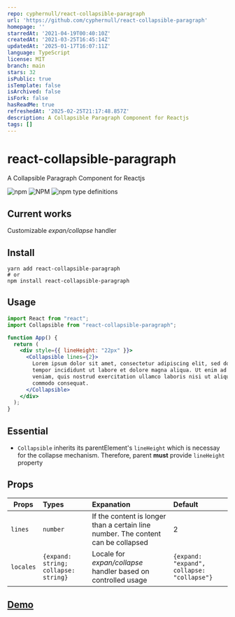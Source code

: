 ```yaml
---
repo: cyphernull/react-collapsible-paragraph
url: 'https://github.com/cyphernull/react-collapsible-paragraph'
homepage: ''
starredAt: '2021-04-19T00:40:10Z'
createdAt: '2021-03-25T16:45:14Z'
updatedAt: '2025-01-17T16:07:11Z'
language: TypeScript
license: MIT
branch: main
stars: 32
isPublic: true
isTemplate: false
isArchived: false
isFork: false
hasReadMe: true
refreshedAt: '2025-02-25T21:17:48.857Z'
description: A Collapsible Paragraph Component for Reactjs
tags: []
---
```


# react-collapsible-paragraph

A Collapsible Paragraph Component for Reactjs

![npm](https://img.shields.io/npm/dw/react-collapsible-paragraph) ![NPM](https://img.shields.io/npm/l/react-collapsible-paragraph) ![npm type definitions](https://img.shields.io/npm/types/react-collapsible-paragraph)

## Current works

Customizable _expan/collapse_ handler

## Install

```shell
yarn add react-collapsible-paragraph
# or
npm install react-collapsible-paragraph
```

## Usage

```jsx
import React from "react";
import Collapsible from "react-collapsible-paragraph";

function App() {
  return (
    <div style={{ lineHeight: "22px" }}>
      <Collapsible lines={2}>
        Lorem ipsum dolor sit amet, consectetur adipiscing elit, sed do eiusmod
        tempor incididunt ut labore et dolore magna aliqua. Ut enim ad minim
        veniam, quis nostrud exercitation ullamco laboris nisi ut aliquip ex ea
        commodo consequat.
      </Collapsible>
    </div>
  );
}
```

## Essential

- `Collapsible` inherits its parentElement's `lineHeight` which is necessay for the collapse mechanism. Therefore, parent **must** provide `lineHeight` property

## Props

| Props     | Types                                | Expanation                                                                        | Default                                    |
| --------- | :----------------------------------- | :-------------------------------------------------------------------------------- | :----------------------------------------- |
| `lines`   | `number`                             | If the content is longer than a certain line number. The content can be collapsed | 2                                          |
| `locales` | `{expand: string; collapse: string}` | Locale for _expan/collapse_ handler based on controlled usage                     | `{expand: "expand", collapse: "collapse"}` |

## [Demo](https://codesandbox.io/s/demo-react-collapsible-paragraph-ifh1y)
